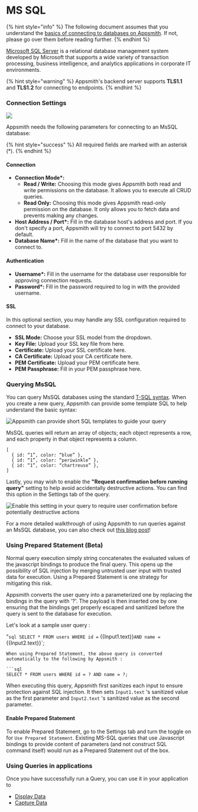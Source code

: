 # MS SQL

{% hint style="info" %}
The following document assumes that you understand the [basics of connecting to databases on Appsmith](https://docs.appsmith.com/core-concepts/connecting-to-data-sources/connecting-to-databases). If not, please go over them before reading further.
{% endhint %}

[Microsoft SQL Server](https://www.microsoft.com/en-in/sql-server/sql-server-downloads) is a relational database management system developed by Microsoft that supports a wide variety of transaction processing, business intelligence, and analytics applications in corporate IT environments.

{% hint style="warning" %}
Appsmith's backend server supports **TLS1.1** and **TLS1.2** for connecting to endpoints.
{% endhint %}

### Connection Settings

![](https://lh6.googleusercontent.com/D1QUJ7SEGU3ob0-LpYyyxDMEAE-zHQxXjwXX4ndwYfu91Q0qs74os3WRcuahXLZOwYqs36sLnV7mmn2xJKW9ZEhqY08rR0mONeIVL--4O0touLU3O-4qa8KRMMLcYhRx3FGLDEyOrVBBnnbttA)

Appsmith needs the following parameters for connecting to an MsSQL database:

{% hint style="success" %}
All required fields are marked with an asterisk (\*).
{% endhint %}

#### **Connection**

* **Connection Mode\*:**
  * **Read / Write:** Choosing this mode gives Appsmith both read and write permissions on the database. It allows you to execute all CRUD queries.
  * **Read Only:** Choosing this mode gives Appsmith read-only permission on the database. It only allows you to fetch data and prevents making any changes.
* **Host Address / Port\*:** Fill in the database host's address and port. If you don't specify a port, Appsmith will try to connect to port 5432 by default.
* **Database Name\*:** Fill in the name of the database that you want to connect to.

#### **Authentication**

* **Username\*:** Fill in the username for the database user responsible for approving connection requests.
* **Password\*:** Fill in the password required to log in with the provided username.

#### **SSL**

In this optional section, you may handle any SSL configuration required to connect to your database.

* **SSL Mode:** Choose your SSL model from the dropdown.
* **Key File:** Upload your SSL key file from here.
* **Certificate:** Upload your SSL certificate here.
* **CA Certificate:** Upload your CA certificate here.
* **PEM Certificate:** Upload your PEM certificate here.
* **PEM Passphrase:** Fill in your PEM passphrase here.

### Querying MsSQL

You can query MsSQL databases using the standard [T-SQL syntax](https://docs.microsoft.com/en-us/sql/t-sql/tutorial-writing-transact-sql-statements?view=sql-server-ver15). When you create a new query, Appsmith can provide some template SQL to help understand the basic syntax:

![Appsmith can provide short SQL templates to guide your query](https://lh3.googleusercontent.com/m9\_HrrEv0zEMoWaK2csmD-2wYctKSFII33ShxnKeSlabGjRUg2oZQPlfRJPxaQPBkXdsmowGcp7N5r9xoLE5QSHTwaoDAE17kogI2YVr\_0tTAXwa6hJfhOUEWfAk77w3bjKPNGmJnW500BK6RQ)

MsSQL queries will return an array of objects; each object represents a row, and each property in that object represents a column.

```
[
  { id: “1”, color: “blue” },
  { id: “1”, color: “periwinkle” },
  { id: “1”, color: “chartreuse” },
]
```

Lastly, you may wish to enable the **"Request confirmation before running query"** setting to help avoid accidentally destructive actions. You can find this option in the Settings tab of the query.

![Enable this setting in your query to require user confirmation before potentially destructive actions](https://lh6.googleusercontent.com/1WDJ0yRW1lPkGOtBQgq1BecR1x2YWjvWg8h0vGgAG8bmbE6E5XuBksWHAnn9suD2Y8d9J69ivHavFtvEmkHutIM\_1ZE9mTgIUyIET0B4Yis0eRCKwNoIyg0ApQ33wvp6DoTjA82HhfDBHx1MNg)

For a more detailed walkthrough of using Appsmith to run queries against an MsSQL database, you can also check out [this blog post](https://appsmith.hashnode.dev/a-simple-front-end-for-your-mssql-datasource)!

### Using Prepared Statement (Beta)

Normal query execution simply string concatenates the evaluated values of the javascript bindings to produce the final query. This opens up the possibility of SQL injection by merging untrusted user input with trusted data for execution. Using a Prepared Statement is one strategy for mitigating this risk.

Appsmith converts the user query into a parameterized one by replacing the bindings in the query with '?'. The payload is then inserted one by one ensuring that the bindings get properly escaped and sanitized before the query is sent to the database for execution.

Let's look at a sample user query :

"`sql SELECT * FROM users WHERE id =` \{{Input1.text\}}`AND name =`\{{Input2.text\}}\`;

````
When using Prepared Statement, the above query is converted automatically to the following by Appsmith :

```sql
SELECT * FROM users WHERE id = ? AND name = ?;
````

When executing this query, Appsmith first sanitizes each input to ensure protection against SQL injection. It then sets `Input1.text` 's sanitized value as the first parameter and `Input2.text` 's sanitized value as the second parameter.

#### Enable Prepared Statement

To enable Prepared Statement, go to the Settings tab and turn the toggle on for `Use Prepared Statement`. Existing MS-SQL queries that use Javascript bindings to provide content of parameters (and not construct SQL command itself) would run as a Prepared Statement out of the box.

### Using Queries in applications

Once you have successfully run a Query, you can use it in your application to

* [Display Data](../../core-concepts/data-access-and-binding/displaying-data-read/)
* [Capture Data](../../core-concepts/data-access-and-binding/capturing-data-write/)
